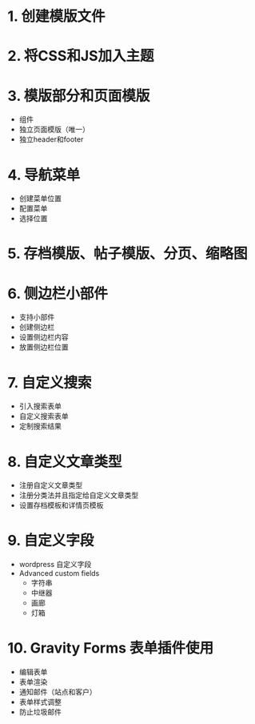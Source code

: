 # 1. 创建模版文件

# 2. 将CSS和JS加入主题

# 3. 模版部分和页面模版
- 组件
- 独立页面模版（唯一）
- 独立header和footer

# 4. 导航菜单 
- 创建菜单位置
- 配置菜单
- 选择位置

# 5. 存档模版、帖子模版、分页、缩略图

# 6. 侧边栏小部件
- 支持小部件
- 创建侧边栏
- 设置侧边栏内容
- 放置侧边栏位置

# 7. 自定义搜索
- 引入搜索表单
- 自定义搜索表单
- 定制搜索结果

# 8. 自定义文章类型
- 注册自定义文章类型
- 注册分类法并且指定给自定义文章类型
- 设置存档模板和详情页模板

# 9. 自定义字段
- wordpress 自定义字段
- Advanced custom fields 
    - 字符串
    - 中继器
    - 画廊
    - 灯箱

# 10. Gravity Forms 表单插件使用
- 编辑表单
- 表单渲染
- 通知邮件（站点和客户）
- 表单样式调整
- 防止垃圾邮件